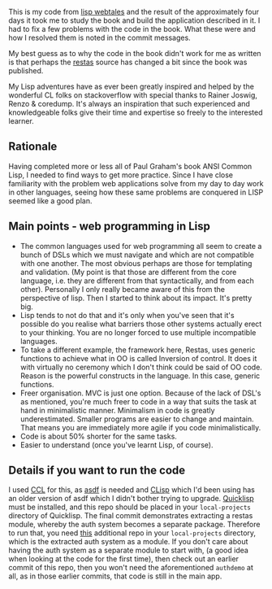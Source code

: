 
This is my code from [lisp webtales](https://leanpub.com/lispwebtales) and the result of the 
approximately four days it took me to study the book and build the application described in it. 
I had to fix a few problems with the code in the book. What these were and how I resolved them 
is noted in the commit messages. 

My best guess as to why the code in the book didn't work for me as written 
is that perhaps the [restas](https://github.com/archimag/restas) 
source has changed a bit since the book was published.

My Lisp adventures have as ever been greatly inspired and helped by the wonderful CL folks on stackoverflow
with special thanks to Rainer Joswig, Renzo & coredump. It's always an inspiration that such experienced
and knowledgeable folks give their time and expertise so freely to the interested learner.

## Rationale

Having completed more or less all of Paul Graham's book ANSI Common Lisp, I needed to find ways
to get more practice. Since I have close familiarity with the problem web applications solve from my day to day work
in other languages, seeing how these same problems are conquered in LISP seemed like a good plan. 

## Main points - web programming in Lisp

- The common languages used for web programming all seem to create a bunch of DSLs which we must navigate and which are not 
  compatible with one another. The most obvious perhaps are those for templating and validation. (My point is that those are 
  different from the core language, i.e. they are different from that syntactically, and from each other). Personally I only 
  really became aware of this from the perspective of lisp. Then I started to think about its impact. It's pretty big.
- Lisp tends to not do that and it's only when you've seen that it's possible do you realise what barriers
  those other systems actually erect to your thinking. You are no longer forced to use multiple incompatible languages.
- To take a different example, the framework here, Restas, uses generic functions to achieve what in OO is called 
  Inversion of control. It does it with virtually no ceremony which I don't think could be said of OO code. Reason is 
  the powerful constructs in the language. In this case, generic functions.
- Freer organisation. MVC is just one option. Because of the lack of DSL's as mentioned, you're much freer to code in a way 
  that suits the task at hand in minimalistic manner. Minimalism in code is greatly underestimated. Smaller programs are 
  easier to change and maintain. That means you are immediately more agile if you code minimalistically.
- Code is about 50% shorter for the same tasks.
- Easier to understand (once you've learnt Lisp, of course).


## Details if you want to run the code

I used [CCL](https://ccl.clozure.com/) for this, as [asdf](https://common-lisp.net/project/asdf/) is 
needed and [CLisp](https://clisp.sourceforge.io/) which I'd been using has an older version of asdf which
I didn't bother trying to upgrade.  [Quicklisp](https://www.quicklisp.org/beta/) must be installed, 
and this repo should be placed in your `local-projects` directory of Quicklisp. 
The final commit demonstrates extracting a restas module, whereby the auth system becomes a
separate package. Therefore to run that, you need [this](https://github.com/mikew1/authdemo) additional 
repo in your `local-projects` directory, which is the extracted auth system as a module. 
If you don't care about having the auth system as a separate module to start with, (a good idea when
looking at the code for the first time), then check out an earlier commit of this repo, then you won't
need the aforementioned `authdemo` at all, as in those earlier commits, that code is still in the main 
app.
